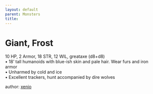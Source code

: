```yaml
---
layout: default
parent: Monsters 
title: 
--- 
```

# Giant, Frost
10 HP, 2 Armor, 18 STR, 12 WIL, greataxe (d8+d8)  
• 18’ tall humanoids with blue-ish skin and pale hair. Wear furs and iron armor  
• Unharmed by cold and ice  
• Excellent trackers, hunt accompanied by dire wolves  




author: [xenio](https://xenioinabottle.blogspot.com/2021/02/classic-monsters-for-cairnito-part-1.html) 


